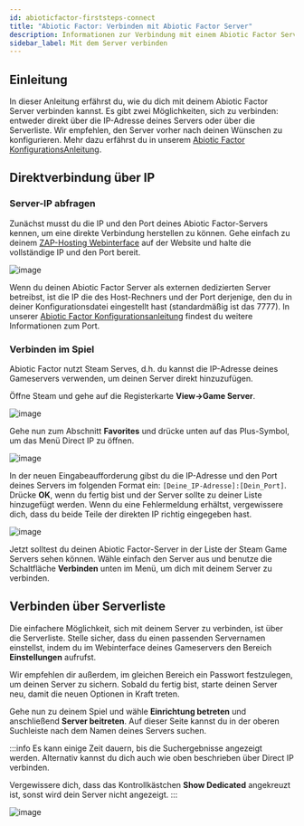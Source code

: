 ```yaml
---
id: abioticfactor-firststeps-connect
title: "Abiotic Factor: Verbinden mit Abiotic Factor Server"
description: Informationen zur Verbindung mit einem Abiotic Factor Server von ZAP-Hosting - ZAP-Hosting.com Dokumentation
sidebar_label: Mit dem Server verbinden
---
```




## Einleitung

In dieser Anleitung erfährst du, wie du dich mit deinem Abiotic Factor Server verbinden kannst. Es gibt zwei Möglichkeiten, sich zu verbinden: entweder direkt über die IP-Adresse deines Servers oder über die Serverliste. Wir empfehlen, den Server vorher nach deinen Wünschen zu konfigurieren. Mehr dazu erfährst du in unserem [Abiotic Factor KonfigurationsAnleitung](abioticfactor-configuration.md).

## Direktverbindung über IP

### Server-IP abfragen

Zunächst musst du die IP und den Port deines Abiotic Factor-Servers kennen, um eine direkte Verbindung herstellen zu können. Gehe einfach zu deinem [ZAP-Hosting Webinterface](https://zap-hosting.com/en/customer/) auf der Website und halte die vollständige IP und den Port bereit.

![image](https://screensaver01.zap-hosting.com/index.php/s/P2GPRPcTPAytK2z/preview)

Wenn du deinen Abiotic Factor Server als externen dedizierten Server betreibst, ist die IP die des Host-Rechners und der Port derjenige, den du in deiner Konfigurationsdatei eingestellt hast (standardmäßig ist das 7777). In unserer [Abiotic Factor Konfigurationsanleitung](abioticfactor-configuration.md) findest du weitere Informationen zum Port.

### Verbinden im Spiel

Abiotic Factor nutzt Steam Serves, d.h. du kannst die IP-Adresse deines Gameservers verwenden, um deinen Server direkt hinzuzufügen.

Öffne Steam und gehe auf die Registerkarte **View->Game Server**.

![image](https://screensaver01.zap-hosting.com/index.php/s/9Yi2ymdSRj3WDbx/preview)

Gehe nun zum Abschnitt **Favorites** und drücke unten auf das Plus-Symbol, um das Menü Direct IP zu öffnen.

![image](https://screensaver01.zap-hosting.com/index.php/s/7dFW9ANQmeTNdz9/preview)

In der neuen Eingabeaufforderung gibst du die IP-Adresse und den Port deines Servers im folgenden Format ein: `[Deine_IP-Adresse]:[Dein_Port]`. Drücke **OK**, wenn du fertig bist und der Server sollte zu deiner Liste hinzugefügt werden. Wenn du eine Fehlermeldung erhältst, vergewissere dich, dass du beide Teile der direkten IP richtig eingegeben hast.

![image](https://screensaver01.zap-hosting.com/index.php/s/ir5Hy54fc95CDbs/preview)

Jetzt solltest du deinen Abiotic Factor-Server in der Liste der Steam Game Servers sehen können. Wähle einfach den Server aus und benutze die Schaltfläche **Verbinden** unten im Menü, um dich mit deinem Server zu verbinden.

## Verbinden über Serverliste

Die einfachere Möglichkeit, sich mit deinem Server zu verbinden, ist über die Serverliste. Stelle sicher, dass du einen passenden Servernamen einstellst, indem du im Webinterface deines Gameservers den Bereich **Einstellungen** aufrufst.

Wir empfehlen dir außerdem, im gleichen Bereich ein Passwort festzulegen, um deinen Server zu sichern. Sobald du fertig bist, starte deinen Server neu, damit die neuen Optionen in Kraft treten.

Gehe nun zu deinem Spiel und wähle **Einrichtung betreten** und anschließend **Server beitreten**. Auf dieser Seite kannst du in der oberen Suchleiste nach dem Namen deines Servers suchen.

:::info
Es kann einige Zeit dauern, bis die Suchergebnisse angezeigt werden. Alternativ kannst du dich auch wie oben beschrieben über Direct IP verbinden.

Vergewissere dich, dass das Kontrollkästchen **Show Dedicated** angekreuzt ist, sonst wird dein Server nicht angezeigt.
:::

![image](https://screensaver01.zap-hosting.com/index.php/s/B5JjGR93qkp9WXK/preview)